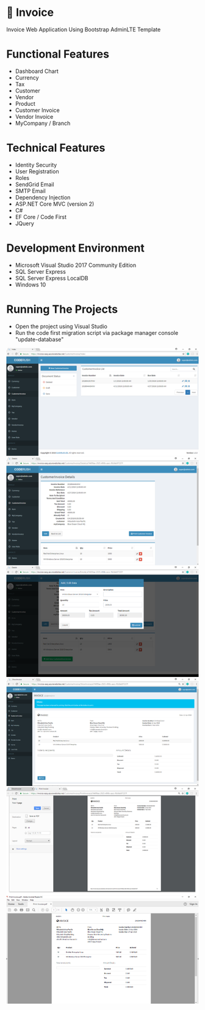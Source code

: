 # 📌 Invoice
Invoice Web Application Using Bootstrap AdminLTE Template

# Functional Features
- Dashboard Chart
- Currency
- Tax
- Customer
- Vendor
- Product
- Customer Invoice
- Vendor Invoice
- MyCompany / Branch

# Technical Features
- Identity Security
- User Registration
- Roles
- SendGrid Email
- SMTP Email
- Dependency Injection
- ASP.NET Core MVC (version 2)
- C#
- EF Core / Code First
- JQuery

# Development Environment
- Microsoft Visual Studio 2017 Community Edition
- SQL Server Express
- SQL Server Express LocalDB
- Windows 10

# Running The Projects
- Open the project using Visual Studio
- Run the code first migration script via package manager console "update-database"

![invoice](netcore/wwwroot/images/inv2.png)
![invoice](netcore/wwwroot/images/inv3.png)
![invoice](netcore/wwwroot/images/inv4.png)
![invoice](netcore/wwwroot/images/inv5.png)
![invoice](netcore/wwwroot/images/inv6.png)
![invoice](netcore/wwwroot/images/inv7.png)